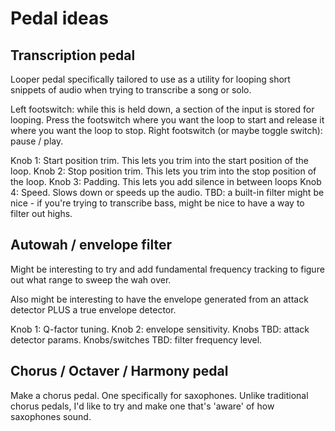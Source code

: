 # Pedal ideas

## Transcription pedal
Looper pedal specifically tailored to use as a utility for looping short snippets of audio when trying to transcribe a song or solo.

Left footswitch: while this is held down, a section of the input is stored for looping. Press the footswitch where you want the loop to start and release it where you want the loop to stop.
Right footswitch (or maybe toggle switch): pause / play.

Knob 1: Start position trim. This lets you trim into the start position of the loop.
Knob 2: Stop position trim. This lets you trim into the stop position of the loop.
Knob 3: Padding. This lets you add silence in between loops
Knob 4: Speed. Slows down or speeds up the audio.
TBD: a built-in filter might be nice - if you're trying to transcribe bass, might be nice to have a way to filter out highs.

## Autowah / envelope filter
Might be interesting to try and add fundamental frequency tracking to figure out what range to sweep the wah over.

Also might be interesting to have the envelope generated from an attack detector PLUS a true envelope detector.

Knob 1: Q-factor tuning.
Knob 2: envelope sensitivity.
Knobs TBD: attack detector params.
Knobs/switches TBD: filter frequency level.

## Chorus / Octaver / Harmony pedal
Make a chorus pedal. One specifically for saxophones.
Unlike traditional chorus pedals, I'd like to try and make one that's 'aware' of how saxophones sound.
